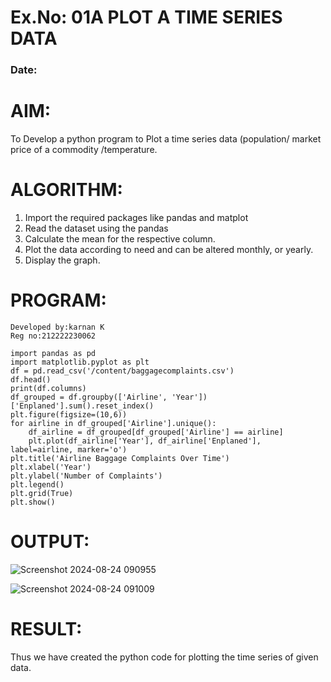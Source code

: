 # Ex.No: 01A PLOT A TIME SERIES DATA
###  Date: 

# AIM:
To Develop a python program to Plot a time series data (population/ market price of a commodity
/temperature.
# ALGORITHM:
1. Import the required packages like pandas and matplot
2. Read the dataset using the pandas
3. Calculate the mean for the respective column.
4. Plot the data according to need and can be altered monthly, or yearly.
5. Display the graph.
# PROGRAM:
```
Developed by:karnan K
Reg no:212222230062
```
```
import pandas as pd
import matplotlib.pyplot as plt
df = pd.read_csv('/content/baggagecomplaints.csv')
df.head()
print(df.columns)
df_grouped = df.groupby(['Airline', 'Year'])['Enplaned'].sum().reset_index()
plt.figure(figsize=(10,6))
for airline in df_grouped['Airline'].unique():
    df_airline = df_grouped[df_grouped['Airline'] == airline]
    plt.plot(df_airline['Year'], df_airline['Enplaned'], label=airline, marker='o')
plt.title('Airline Baggage Complaints Over Time')
plt.xlabel('Year')
plt.ylabel('Number of Complaints')
plt.legend()
plt.grid(True)
plt.show()
```


# OUTPUT:

![Screenshot 2024-08-24 090955](https://github.com/user-attachments/assets/10016a80-88ee-4ab1-942a-44b59bd5a792)


![Screenshot 2024-08-24 091009](https://github.com/user-attachments/assets/f1c9faaf-eeac-4096-845e-5f516898706d)



# RESULT:
Thus we have created the python code for plotting the time series of given data.
